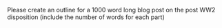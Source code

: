 Please create an outline for a 1000 word long blog post on the post WW2 disposition (include the number of words for each part)

